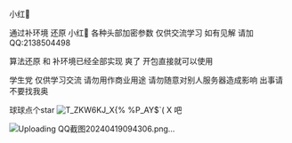 小红🍠

通过补环境 还原 小红🍠 各种头部加密参数 仅供交流学习 如有见解 请加QQ:2138504498

算法还原 和 补环境已经全部实现 爽了 开包直接就可以使用



学生党 仅供学习交流 请勿用作商业用途 请勿随意对别人服务器造成影响 出事请不要找我奥

球球点个star ![T_ZKW6KJ_X{% %P_AY$`( X](https://github.com/G-catmint/xiaohongshu/assets/114072401/7e0ebd14-8074-429c-84cf-91d128823b4e) 吧

![Uploading QQ截图20240419094306.png…]()




